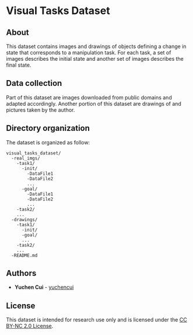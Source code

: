# Visual Tasks Dataset
## About 

This dataset contains images and drawings of objects defining a change in state that corresponds to a manipulation task. For each task, a set of images describes the initial state and another set of images describes the final state.

## Data collection 

Part of this dataset are images downloaded from public domains and adapted accordingly. Another portion of this dataset are drawings of and pictures taken by the author.

## Directory organization

The dataset is organized as follow:
```
visual_tasks_dataset/
  -real_imgs/
    -task1/
      -init/
        -DataFile1
        -DataFile2
        ...
      -goal/
        -DataFile1
        -DataFile2
        ...
    -task2/
    ...
  -drawings/
    -task1/
      -init/
      -goal/
      ...
    -task2/
    ...
  -README.md

```


## Authors

* **Yuchen Cui** - [yuchencui](https://www.cs.utexas.edu/~yuchen93/)


## License

This dataset is intended for research use only and is licensed under the [CC BY-NC 2.0 License](https://creativecommons.org/licenses/by-nc/2.0/legalcode).


